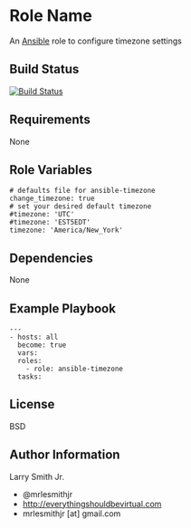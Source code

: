 Role Name
=========

An [Ansible] role to configure timezone settings

Build Status
------------
[![Build Status](https://travis-ci.org/mrlesmithjr/ansible-timezone.svg?branch=master)](https://travis-ci.org/mrlesmithjr/ansible-timezone)

Requirements
------------

None

Role Variables
--------------

```
# defaults file for ansible-timezone
change_timezone: true
# set your desired default timezone
#timezone: 'UTC'
#timezone: 'EST5EDT'
timezone: 'America/New_York'
```

Dependencies
------------

None

Example Playbook
----------------

```
---
- hosts: all
  become: true
  vars:
  roles:
    - role: ansible-timezone
  tasks:
```

License
-------

BSD

Author Information
------------------

Larry Smith Jr.
- @mrlesmithjr
- http://everythingshouldbevirtual.com
- mrlesmithjr [at] gmail.com

[Ansible]: <https://www.ansible.com>
